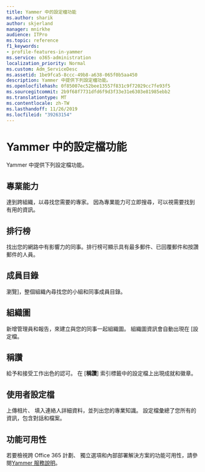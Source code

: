 ```yaml
---
title: Yammer 中的設定檔功能
ms.author: sharik
author: skjerland
manager: mnirkhe
audience: ITPro
ms.topic: reference
f1_keywords:
- profile-features-in-yammer
ms.service: o365-administration
localization_priority: Normal
ms.custom: Adm_ServiceDesc
ms.assetid: 1be9fca5-8ccc-49b8-a638-065f0b5aa450
description: Yammer 中提供下列設定檔功能。
ms.openlocfilehash: 0f85007ec52bee13557f831c9f72029cc7fe93f5
ms.sourcegitcommit: 2b9f68f7731dfd6f9d3f33e31e6303e81985ebb2
ms.translationtype: MT
ms.contentlocale: zh-TW
ms.lasthandoff: 11/26/2019
ms.locfileid: "39263154"
---
```

# <a name="profile-features-in-yammer"></a>Yammer 中的設定檔功能

Yammer 中提供下列設定檔功能。
 
## <a name="expertise"></a>專業能力

達到跨組織，以尋找您需要的專家。 因為專業能力可立即搜尋，可以視需要找到有用的資訊。

## <a name="leaderboards"></a>排行榜

找出您的網路中有影響力的同事。排行榜可顯示具有最多郵件、已回覆郵件和按讚郵件的人員。

## <a name="member-directory"></a>成員目錄

瀏覽]，整個組織內尋找您的小組和同事成員目錄。
  
## <a name="org-chart"></a>組織圖

新增管理員和報告，來建立與您的同事一起組織圖。 組織圖資訊會自動出現在 [設定檔。
  
## <a name="praise"></a>稱讚

給予和接受工作出色的認可。 在 [**稱讚**] 索引標籤中的設定檔上出現成就和徽章。
 
## <a name="user-profiles"></a>使用者設定檔

上傳相片、 填入連絡人詳細資料，並列出您的專業知識。 設定檔彙總了您所有的資訊，包含對話和檔案。
  
## <a name="feature-availability"></a>功能可用性

若要檢視跨 Office 365 計劃、 獨立選項和內部部署解決方案的功能可用性，請參閱[Yammer 服務說明](yammer-service-description.md)。
  

